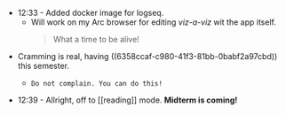 - 12:33 - Added docker image for logseq.
	- Will work on my Arc browser for editing *viz-a-viz* wit the app itself. 
	  > What a time to be alive!
- Cramming is real, having ((6358ccaf-c980-41f3-81bb-0babf2a97cbd)) this semester.
	- ``` paksit
	  Do not complain. You can do this!
	  ```
- 12:39 - Allright, off to [[reading]] mode. **Midterm is coming!**